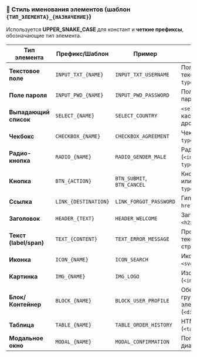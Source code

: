 
### **📌 Стиль именования элементов (шаблон `{ТИП_ЭЛЕМЕНТА}_{НАЗНАЧЕНИЕ}`)**  
Используется **UPPER_SNAKE_CASE** для констант и **четкие префиксы**, обозначающие тип элемента.  

| **Тип элемента**       | **Префикс/Шаблон**          | **Пример**                          | **Описание**                              |
|------------------------|----------------------------|-------------------------------------|------------------------------------------|
| **Текстовое поле**      | `INPUT_TXT_{NAME}`         | `INPUT_TXT_USERNAME`                | Поле ввода текста (`<input type="text">`) |
| **Поле пароля**         | `INPUT_PWD_{NAME}`         | `INPUT_PWD_PASSWORD`                | Поле для ввода пароля                    |
| **Выпадающий список**   | `SELECT_{NAME}`            | `SELECT_COUNTRY`                    | `<select>` или кастомный дропдаун        |
| **Чекбокс**            | `CHECKBOX_{NAME}`          | `CHECKBOX_AGREEMENT`                | Чекбокс (`<input type="checkbox">`)      |
| **Радио-кнопка**       | `RADIO_{NAME}`             | `RADIO_GENDER_MALE`                 | Радиокнопка (`<input type="radio">`)     |
| **Кнопка**             | `BTN_{ACTION}`             | `BTN_SUBMIT`, `BTN_CANCEL`          | Кнопка (`<button>` или `<input type="button">`) |
| **Ссылка**             | `LINK_{DESTINATION}`       | `LINK_FORGOT_PASSWORD`              | Гиперссылка (`<a href="">`)              |
| **Заголовок**          | `HEADER_{TEXT}`            | `HEADER_WELCOME`                    | Заголовок (`<h1>`, `<h2>`, etc.)         |
| **Текст (label/span)**  | `TEXT_{CONTENT}`           | `TEXT_ERROR_MESSAGE`                | Произвольный текст на странице           |
| **Иконка**             | `ICON_{NAME}`              | `ICON_SEARCH`                       | Иконка (обычно `<svg>` или `<i>`)        |
| **Картинка**           | `IMG_{NAME}`               | `IMG_LOGO`                          | Изображение (`<img>`)                    |
| **Блок/Контейнер**     | `BLOCK_{NAME}`             | `BLOCK_USER_PROFILE`                | Обертка для группы элементов (`<div>`)   |
| **Таблица**            | `TABLE_{NAME}`             | `TABLE_ORDER_HISTORY`               | HTML-таблица (`<table>`)                 |
| **Модальное окно**     | `MODAL_{NAME}`             | `MODAL_CONFIRMATION`                | Попап/диалоговое окно                    |
